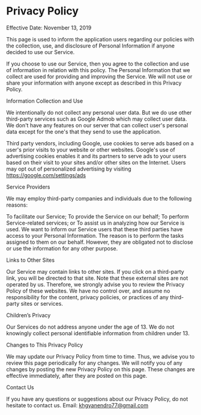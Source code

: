 # Privacy Policy
Effective Date: November 13, 2019

This page is used to inform the application users regarding our policies with the collection, use, and disclosure of Personal Information if anyone decided to use our Service.

If you choose to use our Service, then you agree to the collection and use of information in relation with this policy. The Personal Information that we collect are used for providing and improving the Service. We will not use or share your information with anyone except as described in this Privacy Policy.

Information Collection and Use

We intentionally do not collect any personal user data. But we do use other third-party services such as Google Admob which may collect user data. We don't have any features on our server that can collect user's personal data except for the one's that they send to use the application.

Third party vendors, including Google, use cookies to serve ads based on a user's prior visits to your website or other websites.
Google's use of advertising cookies enables it and its partners to serve ads to your users based on their visit to your sites and/or other sites on the Internet.
Users may opt out of personalized advertising by visiting https://google.com/settings/ads

Service Providers

We may employ third-party companies and individuals due to the following reasons:

To facilitate our Service;
To provide the Service on our behalf;
To perform Service-related services; or
To assist us in analyzing how our Service is used.
We want to inform our Service users that these third parties have access to your Personal Information. The reason is to perform the tasks assigned to them on our behalf. However, they are obligated not to disclose or use the information for any other purpose.

Links to Other Sites

Our Service may contain links to other sites. If you click on a third-party link, you will be directed to that site. Note that these external sites are not operated by us. Therefore, we strongly advise you to review the Privacy Policy of these websites. We have no control over, and assume no responsibility for the content, privacy policies, or practices of any third-party sites or services.

Children’s Privacy

Our Services do not address anyone under the age of 13. We do not knowingly collect personal identifiable information from children under 13.

Changes to This Privacy Policy

We may update our Privacy Policy from time to time. Thus, we advise you to review this page periodically for any changes. We will notify you of any changes by posting the new Privacy Policy on this page. These changes are effective immediately, after they are posted on this page.

Contact Us

If you have any questions or suggestions about our Privacy Policy, do not hesitate to contact us.
Email: khgyanendro77@gmail.com